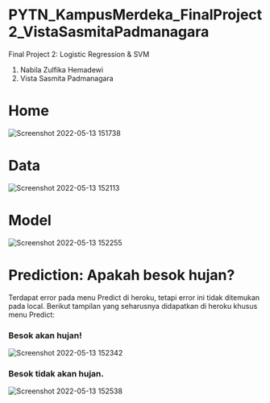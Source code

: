 # PYTN_KampusMerdeka_FinalProject2_VistaSasmitaPadmanagara

Final Project 2: Logistic Regression & SVM
1. Nabila Zulfika Hemadewi
2. Vista Sasmita Padmanagara

# Home
![Screenshot 2022-05-13 151738](https://user-images.githubusercontent.com/73339446/168242007-24c47681-9c4d-40ca-aeff-892a3db00d57.png)

# Data
![Screenshot 2022-05-13 152113](https://user-images.githubusercontent.com/73339446/168242169-aa799fab-2f52-43be-8407-cbc0dc646dcd.png)

# Model
![Screenshot 2022-05-13 152255](https://user-images.githubusercontent.com/73339446/168242418-269e920f-1a33-400a-aef0-05a8ebb0fd7c.png)

# Prediction: Apakah besok hujan?
Terdapat error pada menu Predict di heroku, tetapi error ini tidak ditemukan pada local. Berikut tampilan yang seharusnya didapatkan di heroku khusus menu Predict:
### Besok akan hujan!
![Screenshot 2022-05-13 152342](https://user-images.githubusercontent.com/73339446/168242549-7aeab30f-f6c2-4b2e-976d-255da3a35a03.png)

### Besok tidak akan hujan.
![Screenshot 2022-05-13 152538](https://user-images.githubusercontent.com/73339446/168242913-c805b87e-468f-4f71-ab99-7be39fa7cf77.png)
